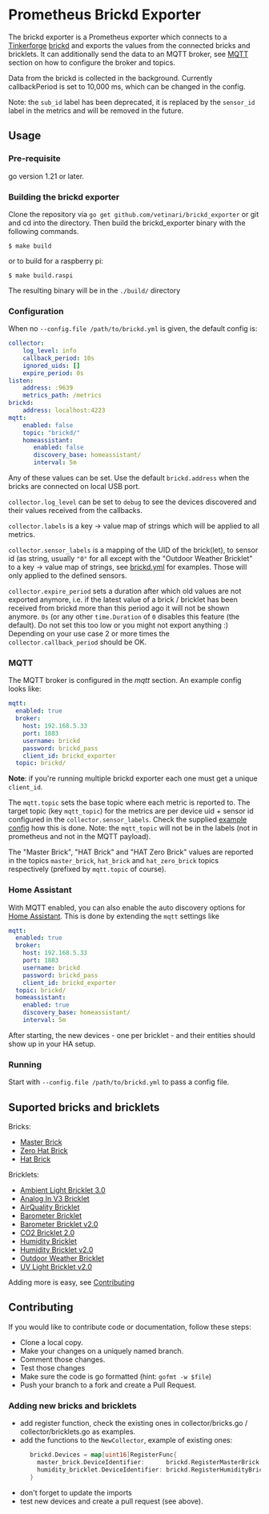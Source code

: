 # Prometheus Brickd Exporter

The brickd exporter is a Prometheus exporter which connects to a [Tinkerforge](https://www.tinkerforge.com/)
[brickd](https://www.tinkerforge.com/en/doc/Software/Brickd.html) and exports the values from the
connected bricks and bricklets. It can additionally send the data to an MQTT broker, see [MQTT](#mqtt) section
on how to configure the broker and topics.

Data from the brickd is collected in the background. Currently callbackPeriod is set to 10,000 ms, which can
be changed in the config.

Note: the `sub_id` label has been deprecated, it is replaced by the `sensor_id` label in the metrics and
will be removed in the future.

## Usage

### Pre-requisite

go version 1.21 or later.

### Building the brickd exporter

Clone the repository via `go get github.com/vetinari/brickd_exporter` or git and cd into the directory.
Then build the brickd\_exporter binary with the following commands.

    $ make build

or to build for a raspberry pi:

    $ make build.raspi

The resulting binary will be in the `./build/` directory

### Configuration

When no `--config.file /path/to/brickd.yml` is given, the default config is:

```yaml
collector:
    log_level: info
    callback_period: 10s
    ignored_uids: []
    expire_period: 0s
listen:
    address: :9639
    metrics_path: /metrics
brickd:
    address: localhost:4223
mqtt:
    enabled: false
    topic: "brickd/"
    homeassistant:
       enabled: false
       discovery_base: homeassistant/
       interval: 5m
```

Any of these values can be set. Use the default `brickd.address` when the bricks are connected
on local USB port.

`collector.log_level` can be set to `debug` to see the devices discovered and their values received
from the callbacks.

`collector.labels` is a key -> value map of strings which will be applied to all metrics.

`collector.sensor_labels` is a mapping of the UID of the brick(let), to sensor id (as string, usually
`"0"` for all except with the "Outdoor Weather Bricklet" to a key -> value map of strings, see [brickd.yml](brickd.yml)
for examples. Those will only applied to the defined sensors.

`collector.expire_period` sets a duration after which old values are not exported anymore, i.e. if the latest value of a 
brick / bricklet has been received from brickd more than this period ago it will not be shown anymore. `0s` (or any other
`time.Duration` of `0` disables this feature (the default). Do not set this too low or you might not export anything :) 
Depending on your use case 2 or more times the `collector.callback_period` should be OK.

### MQTT

The MQTT broker is configured in the *mqtt* section. An example config looks like:
```yaml
mqtt:
  enabled: true
  broker:
    host: 192.168.5.33
    port: 1883
    username: brickd
    password: brickd_pass
    client_id: brickd_exporter
  topic: brickd/
```

**Note**: if you're running multiple brickd exporter each one must get a unique `client_id`.

The `mqtt.topic` sets the base topic where each metric is reported to. The target topic (key 
`mqtt_topic`) for the metrics are per device uid + sensor id configured in the `collector.sensor_labels`.
Check the supplied [example config](brickd.yml) how this is done. Note: the `mqtt_topic` will
not be in the labels (not in prometheus and not in the MQTT payload).


The "Master Brick", "HAT Brick" and "HAT Zero Brick" values are reported in the topics `master_brick`, 
`hat_brick` and `hat_zero_brick` topics respectively (prefixed by `mqtt.topic` of course).

### Home Assistant

With MQTT enabled, you can also enable the auto discovery options for
[Home Assistant](https://www.home-assistant.io/). This is done by extending the `mqtt` settings like

```yaml
mqtt:
  enabled: true
  broker:
    host: 192.168.5.33
    port: 1883
    username: brickd
    password: brickd_pass
    client_id: brickd_exporter
  topic: brickd/
  homeassistant:
    enabled: true
    discovery_base: homeassistant/
    interval: 5m
```

After starting, the new devices - one per bricklet - and their entities should show up in your HA setup.

### Running

Start with `--config.file /path/to/brickd.yml` to pass a config file. 

## Suported bricks and bricklets

Bricks:

* [Master Brick](https://www.tinkerforge.com/en/doc/Hardware/Bricks/Master_Brick.html)
* [Zero Hat Brick](https://www.tinkerforge.com/de/doc/Hardware/Bricks/HAT_Zero_Brick.html)
* [Hat Brick](https://www.tinkerforge.com/en/doc/Hardware/Bricks/HAT_Brick.html)

Bricklets:

* [Ambient Light Bricklet 3.0](https://www.tinkerforge.com/en/doc/Hardware/Bricklets/Ambient_Light_V3.html)
* [Analog In V3 Bricklet](https://www.tinkerforge.com/en/doc/Hardware/Bricklets/Analog_In_V3.html)
* [AirQuality Bricklet](https://www.tinkerforge.com/en/doc/Hardware/Bricklets/Air_Quality.html)
* [Barometer Bricklet](https://www.tinkerforge.com/en/doc/Hardware/Bricklets/Barometer.html)
* [Barometer Bricklet v2.0](https://www.tinkerforge.com/en/doc/Hardware/Bricklets/Barometer_V2.html)
* [CO2 Bricklet 2.0](https://www.tinkerforge.com/en/doc/Hardware/Bricklets/CO2_V2.html)
* [Humidity Bricklet](https://www.tinkerforge.com/en/doc/Hardware/Bricklets/Humidity.html)
* [Humidity Bricklet v2.0](https://www.tinkerforge.com/en/doc/Hardware/Bricklets/Humidity_V2.html)
* [Outdoor Weather Bricklet](https://www.tinkerforge.com/en/doc/Hardware/Bricklets/Outdoor_Weather.html)
* [UV Light Bricklet v2.0](https://www.tinkerforge.com/en/doc/Hardware/Bricklets/UV_Light_V2.html)

Adding more is easy, see [Contributing](#contributing)

## Contributing

If you would like to contribute code or documentation, follow these steps:

* Clone a local copy.
* Make your changes on a uniquely named branch.
* Comment those changes.
* Test those changes 
* Make sure the code is go formatted (hint: `gofmt -w $file`)
* Push your branch to a fork and create a Pull Request.

### Adding new bricks and bricklets

* add register function, check the existing ones in collector/bricks.go / collector/bricklets.go
  as examples.
* add the functions to the `NewCollector`, example of existing ones:
```go
      brickd.Devices = map[uint16]RegisterFunc{
        master_brick.DeviceIdentifier:      brickd.RegisterMasterBrick,
        humidity_bricklet.DeviceIdentifier: brickd.RegisterHumidityBricklet,
      }
```
* don't forget to update the imports
* test new devices and create a pull request (see above).

